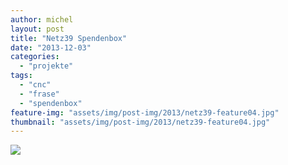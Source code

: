 ```yaml
---
author: michel
layout: post
title: "Netz39 Spendenbox"
date: "2013-12-03"
categories: 
  - "projekte"
tags: 
  - "cnc"
  - "frase"
  - "spendenbox"
feature-img: "assets/img/post-img/2013/netz39-feature04.jpg"
thumbnail: "assets/img/post-img/2013/netz39-feature04.jpg"
---
```


[![](https://img.youtube.com/vi/jzsVqUGOSoc/maxresdefault.jpg)](https://www.youtube.com/watch?v=jzsVqUGOSoc)
